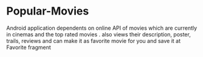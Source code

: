 # Popular-Movies
Android application dependents on online  API of movies which are currently in cinemas and the top rated movies . also views their description, poster, trails, reviews and can make it as favorite movie for you and save it at Favorite fragment
